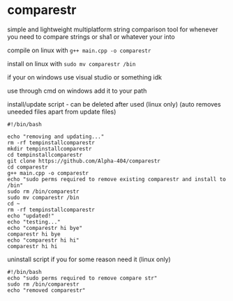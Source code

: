 # comparestr
simple and lightweight multiplatform string comparison tool for whenever you need to compare strings or sha1 or whatever your into

compile on linux with `g++ main.cpp -o comparestr`

install on linux with `sudo mv comparestr /bin`

if your on windows use visual studio or something idk

use through cmd on windows add it to your path

install/update script - can be deleted after used (linux only) (auto removes uneeded files apart from update files)

```
#!/bin/bash

echo "removing and updating..."
rm -rf tempinstallcomparestr
mkdir tempinstallcomparestr
cd tempinstallcomparestr
git clone https://github.com/Alpha-404/comparestr
cd comparestr
g++ main.cpp -o comparestr
echo "sudo perms required to remove existing comparestr and install to /bin"
sudo rm /bin/comparestr
sudo mv comparestr /bin
cd ~
rm -rf tempinstallcomparestr
echo "updated!"
echo "testing..."
echo "comparestr hi bye"
comparestr hi bye
echo "comparestr hi hi"
comparestr hi hi
````

uninstall script if you for some reason need it (linux only)

```
#!/bin/bash
echo "sudo perms required to remove compare str"
sudo rm /bin/comparestr
echo "removed comparestr"
```
